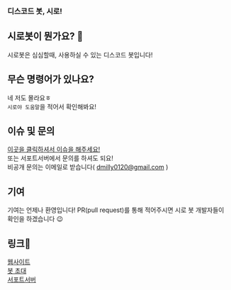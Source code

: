 ### 디스코드 봇, 시로!

## 시로봇이 뭔가요? 🤔   
시로봇은 심심할때, 사용하실 수 있는 디스코드 봇입니다!   

## 무슨 명령어가 있나요?   
네 저도 몰라요ㅎ   
`시로야 도움말`을 적어서 확인해봐요!

## 이슈 및 문의   
[이곳을 클릭하셔서 이슈을 해주세요!](https://github.com/Milly0120/siro/issues)   
또는 서포트서버에서 문의를 하셔도 되요!   
비공개 문의는 이메일로 받습니다( dmilly0120@gmail.com )

## 기여   
기여는 언제나 환영입니다! PR(pull request)를 통해 적어주시면 시로 봇 개발자들이 확인을 하겠습니다 😉

## 링크📜   
[웹사이트](https://siro.netlify.app)   
[봇 초대](https://discord.com/api/oauth2/authorize?client_id=820172442642415626&permissions=8&scope=bot)   
[서포트서버](https://discord.gg/Pfcy5MHR7A)
